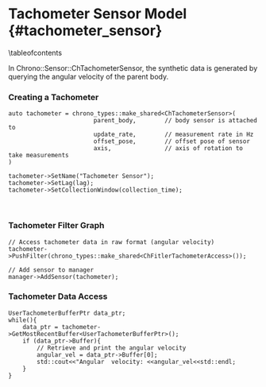 Tachometer Sensor Model {#tachometer_sensor}
=================================

\tableofcontents

In Chrono::Sensor::ChTachometerSensor, the synthetic data is generated by querying the angular velocity of the parent body.

### Creating a Tachometer
~~~{.cpp}
auto tachometer = chrono_types::make_shared<ChTachometerSensor>(
                        parent_body,        // body sensor is attached to
                        update_rate,        // measurement rate in Hz
                        offset_pose,        // offset pose of sensor
                        axis,               // axis of rotation to take measurements
)

tachometer->SetName("Tachometer Sensor");
tachometer->SetLag(lag);
tachometer->SetCollectionWindow(collection_time); 
~~~
<br>

### Tachometer Filter Graph
~~~{.cpp}
// Access tachometer data in raw format (angular velocity)
tachometer->PushFilter(chrono_types::make_shared<ChFitlerTachometerAccess>());

// Add sensor to manager
manager->AddSensor(tachometer);
~~~

### Tachometer Data Access
~~~{.cpp}
UserTachometerBufferPtr data_ptr;
while(){
    data_ptr = tachometer->GetMostRecentBuffer<UserTachometerBufferPtr>();
    if (data_ptr->Buffer){
        // Retrieve and print the angular velocity
        angular_vel = data_ptr->Buffer[0];
        std::cout<<"Angular  velocity: <<angular_vel<<std::endl;
    }
}
~~~
